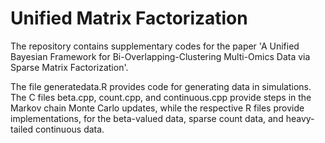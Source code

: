 # Unified Matrix Factorization

The repository contains supplementary codes for the paper 'A Unified Bayesian Framework for Bi-Overlapping-Clustering Multi-Omics Data via Sparse Matrix Factorization'. 

The file generatedata.R provides code for generating data in simulations. The C files beta.cpp, count.cpp, and continuous.cpp provide steps in the Markov chain Monte Carlo updates, while the respective R files provide implementations, for the beta-valued data, sparse count data, and heavy-tailed continuous data.
